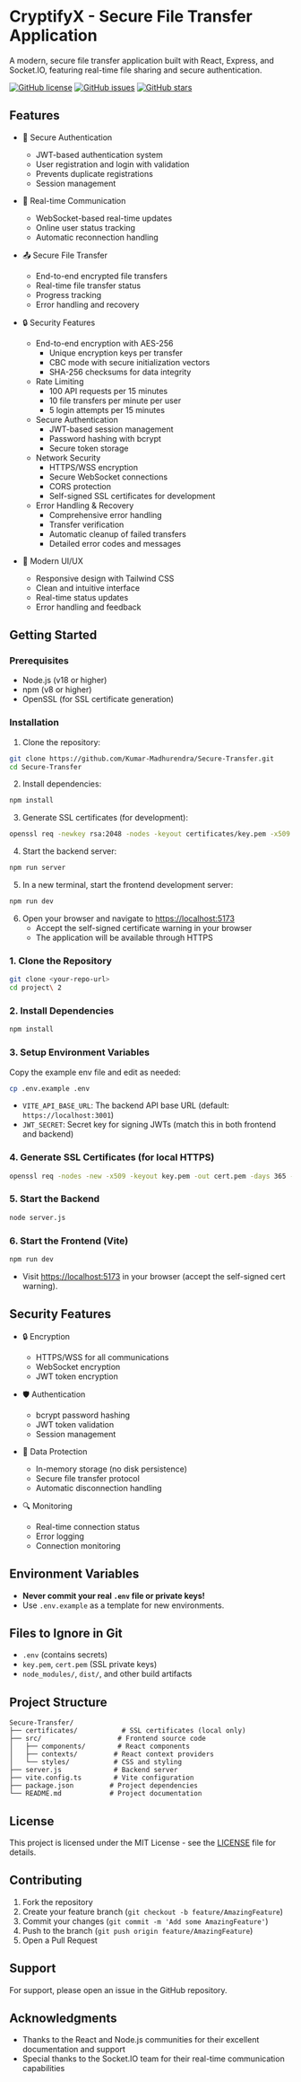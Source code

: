 # CryptifyX - Secure File Transfer Application

A modern, secure file transfer application built with React, Express, and Socket.IO, featuring real-time file sharing and secure authentication.

[![GitHub license](https://img.shields.io/github/license/Kumar-Madhurendra/Secure-Transfer)](https://github.com/Kumar-Madhurendra/Secure-Transfer/blob/main/LICENSE)
[![GitHub issues](https://img.shields.io/github/issues/Kumar-Madhurendra/Secure-Transfer)](https://github.com/Kumar-Madhurendra/Secure-Transfer/issues)
[![GitHub stars](https://img.shields.io/github/stars/Kumar-Madhurendra/Secure-Transfer)](https://github.com/Kumar-Madhurendra/Secure-Transfer/stargazers)

## Features

- 🔐 Secure Authentication
  - JWT-based authentication system
  - User registration and login with validation
  - Prevents duplicate registrations
  - Session management

- 📱 Real-time Communication
  - WebSocket-based real-time updates
  - Online user status tracking
  - Automatic reconnection handling

- 📤 Secure File Transfer
  - End-to-end encrypted file transfers
  - Real-time file transfer status
  - Progress tracking
  - Error handling and recovery

- 🔒 Security Features
  - End-to-end encryption with AES-256
    - Unique encryption keys per transfer
    - CBC mode with secure initialization vectors
    - SHA-256 checksums for data integrity
  - Rate Limiting
    - 100 API requests per 15 minutes
    - 10 file transfers per minute per user
    - 5 login attempts per 15 minutes
  - Secure Authentication
    - JWT-based session management
    - Password hashing with bcrypt
    - Secure token storage
  - Network Security
    - HTTPS/WSS encryption
    - Secure WebSocket connections
    - CORS protection
    - Self-signed SSL certificates for development
  - Error Handling & Recovery
    - Comprehensive error handling
    - Transfer verification
    - Automatic cleanup of failed transfers
    - Detailed error codes and messages

- 🎨 Modern UI/UX
  - Responsive design with Tailwind CSS
  - Clean and intuitive interface
  - Real-time status updates
  - Error handling and feedback

## Getting Started

### Prerequisites

- Node.js (v18 or higher)
- npm (v8 or higher)
- OpenSSL (for SSL certificate generation)

### Installation

1. Clone the repository:
```bash
git clone https://github.com/Kumar-Madhurendra/Secure-Transfer.git
cd Secure-Transfer
```

2. Install dependencies:
```bash
npm install
```

3. Generate SSL certificates (for development):
```bash
openssl req -newkey rsa:2048 -nodes -keyout certificates/key.pem -x509 -days 365 -out certificates/cert.pem -subj "/C=IN/ST=Maharashtra/L=Mumbai/O=SecureTransfer/CN=localhost"
```

4. Start the backend server:
```bash
npm run server
```

5. In a new terminal, start the frontend development server:
```bash
npm run dev
```

6. Open your browser and navigate to [https://localhost:5173](https://localhost:5173)
   - Accept the self-signed certificate warning in your browser
   - The application will be available through HTTPS

### 1. Clone the Repository
```bash
git clone <your-repo-url>
cd project\ 2
```

### 2. Install Dependencies
```bash
npm install
```

### 3. Setup Environment Variables
Copy the example env file and edit as needed:
```bash
cp .env.example .env
```
- `VITE_API_BASE_URL`: The backend API base URL (default: `https://localhost:3001`)
- `JWT_SECRET`: Secret key for signing JWTs (match this in both frontend and backend)

### 4. Generate SSL Certificates (for local HTTPS)
```bash
openssl req -nodes -new -x509 -keyout key.pem -out cert.pem -days 365 -subj "/CN=localhost"
```

### 5. Start the Backend
```bash
node server.js
```

### 6. Start the Frontend (Vite)
```bash
npm run dev
```

- Visit [https://localhost:5173](https://localhost:5173) in your browser (accept the self-signed cert warning).

## Security Features

- 🔒 Encryption
  - HTTPS/WSS for all communications
  - WebSocket encryption
  - JWT token encryption

- 🛡️ Authentication
  - bcrypt password hashing
  - JWT token validation
  - Session management

- 🔐 Data Protection
  - In-memory storage (no disk persistence)
  - Secure file transfer protocol
  - Automatic disconnection handling

- 🔍 Monitoring
  - Real-time connection status
  - Error logging
  - Connection monitoring

## Environment Variables
- **Never commit your real `.env` file or private keys!**
- Use `.env.example` as a template for new environments.

## Files to Ignore in Git
- `.env` (contains secrets)
- `key.pem`, `cert.pem` (SSL private keys)
- `node_modules/`, `dist/`, and other build artifacts

## Project Structure

```
Secure-Transfer/
├── certificates/           # SSL certificates (local only)
├── src/                   # Frontend source code
│   ├── components/        # React components
│   ├── contexts/         # React context providers
│   └── styles/           # CSS and styling
├── server.js             # Backend server
├── vite.config.ts        # Vite configuration
├── package.json         # Project dependencies
└── README.md            # Project documentation
```

## License

This project is licensed under the MIT License - see the [LICENSE](LICENSE) file for details.

## Contributing

1. Fork the repository
2. Create your feature branch (`git checkout -b feature/AmazingFeature`)
3. Commit your changes (`git commit -m 'Add some AmazingFeature'`)
4. Push to the branch (`git push origin feature/AmazingFeature`)
5. Open a Pull Request

## Support

For support, please open an issue in the GitHub repository.

## Acknowledgments

- Thanks to the React and Node.js communities for their excellent documentation and support
- Special thanks to the Socket.IO team for their real-time communication capabilities
